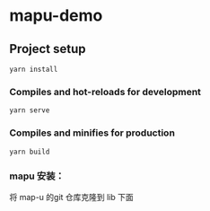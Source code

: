 # mapu-demo

## Project setup
```
yarn install
```

### Compiles and hot-reloads for development
```
yarn serve
```

### Compiles and minifies for production
```
yarn build
```

### mapu 安装：
将 map-u 的git 仓库克隆到  lib 下面


